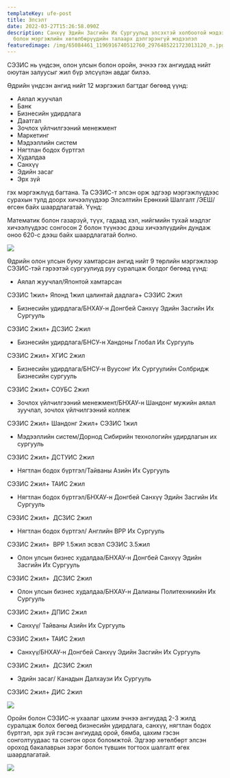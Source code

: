 ```yaml
---
templateKey: ufe-post
title: Элсэлт
date: 2022-03-27T15:26:58.090Z
description: Санхүү Эдийн Засгийн Их Сургуульд элсэхтэй холбоотой мэдээллүүд
  болон мэргэжлийн хөтөлбөрүүдийн талаарх дэлгэрэнгүй мэдээлэл
featuredimage: /img/65084461_1196916740512760_2976485221723013120_n.jpg
---
```

СЭЗИС нь үндсэн, олон улсын болон оройн, эчнээ гэх ангиудад нийт оюутан залуусыг жил бүр элсүүлэн авдаг билээ. 

Өдрийн үндсэн ангид нийт 12 мэргэжил багтдаг бөгөөд үүнд:

* Аялал жуучлал
* Банк
* Бизнесийн удирдлага
* Даатгал
* Зочлох үйлчилгээний менежмент
* Маркетинг
* Мэдээллийн систем
* Нягтлан бодох бүртгэл
* Худалдаа
* Санхүү
* Эдийн засаг 
* Эрх зүй 

гэх мэргэжлүүд багтана. Та СЭЗИС-т элсэн орж эдгээр мэргэжлүүдээс сурахын тулд доорх хичээлүүдээр Элсэлтийн Ерөнхий Шалгалт /ЭЕШ/ өгсөн байх шаардлагатай. Үүнд:

Математик болон газарзүй, түүх, гадаад хэл, нийгмийн тухай мэдлэг хичээлүүдээс сонгосон 2 болон түүнээс дээш хичээлүүдийн дундаж оноо 620-с дээш байх шаардлагатай болно. 

![](/img/65367360_1196916903846077_6611622735057518592_n.jpg)

Өдрийн олон улсын буюу хамтарсан ангид нийт 9 төрлийн мэргэжлээр СЭЗИС-тэй гэрээтэй сургуулиуд руу суралцаж болдог бөгөөд үүнд:

* Аялал жуучлал/Японтой хамтарсан

СЭЗИС 1жил+ Японд 1жил цалинтай дадлага+ СЭЗИС 2жил

* Бизнесийн удирдлага/БНХАУ-н Донгбей Санхүү Эдийн Засгийн Их Сургууль

СЭЗИС 2жил+ ДСЗИС 2жил

* Бизнесийн удирдлага/БНСУ-н Хандоны Глобал Их Сургууль

СЭЗИС 2жил+ ХГИС 2жил

* Бизнесийн удирдлага/БНСУ-н Вуусонг Их Сургуулийн Солбридж Бизнесийн сургууль

СЭЗИС 2жил+ СОУБС 2жил

* Зочлох үйлчилгээний менежмент/БНХАУ-н Шандонг мужийн аялал зуучлал, зочлох үйлчилгээний коллеж

СЭЗИС 2жил+ Шандонг 2жил+ СЭЗИС 1жил

* Мэдээллийн систем/Дорнод Сибирийн технологийн удирдлагын их сургууль

СЭЗИС 2жил+ ДСТУИС 2жил

* Нягтлан бодох бүртгэл/Тайваны Азийн Их Сургууль

СЭЗИС 2жил+ ТАИС 2жил

* Нягтлан бодох бүртгэл/БНХАУ-н Донгбей Санхүү Эдийн Засгийн Их Сургууль

СЭЗИС 2жил+  ДСЗИС 2жил

* Нягтлан бодох бүртгэл/ Английн BPP Их Сургууль

СЭЗИС 2жил+  BPP 1.5жил эсвэл СЭЗИС 3.5жил

* Олон улсын бизнес худалдаа/БНХАУ-н Донгбей Санхүү Эдийн Засгийн Их Сургууль

СЭЗИС 2жил+  ДСЗИС 2жил

* Олон улсын бизнес худалдаа/БНХАУ-н Далианы Политехникийн Их Сургууль

СЭЗИС 2жил+ ДПИС 2жил

* Санхүү/ Тайваны Азийн Их Сургууль

СЭЗИС 2жил+ ТАИС 2жил

* Санхүү/БНХАУ-н Донгбей Санхүү Эдийн Засгийн Их Сургууль

СЭЗИС 2жил+  ДСЗИС 2жил

* Эдийн засаг/ Канадын Далхаузи Их Сургууль

СЭЗИС 2жил+ ДИС 2жил 

![](/img/65634650_1196916843846083_8117954292175863808_n.jpg)

Оройн болон СЭЗИС-н ухаалаг цахим эчнээ ангиудад 2-3 жилд суралцаж болох бөгөөд бизнесийн удирдлага, санхүү, нягтлан бодох бүртгэл, эрх зүй гэсэн ангиудад орой, бямба, цахим гэсэн сонголтуудаас та сонгон орох боломжтой. Эдгээр хөтөлбөрт элсэн ороход бакалаврын зэрэг болон түвшин тогтоох шалгалт өгөх шаардлагатай.

![](/img/65084461_1196916740512760_2976485221723013120_n.jpg)